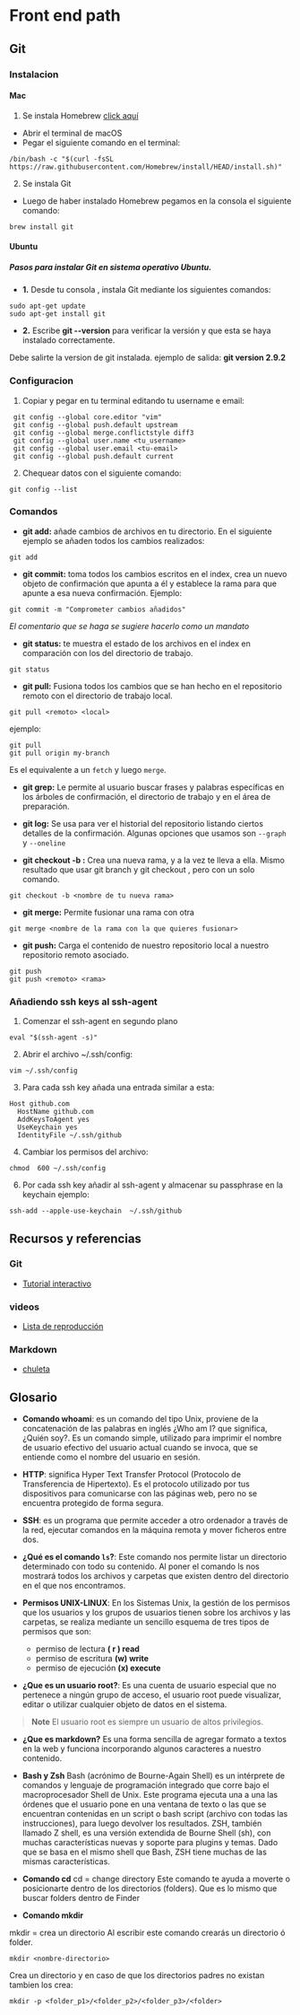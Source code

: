 # Front end path

## Git 

### Instalacion

#### Mac

1. Se instala Homebrew [click aquí](https://brew.sh/)

- Abrir el terminal de macOS
- Pegar el siguiente comando en el terminal:

```
/bin/bash -c "$(curl -fsSL https://raw.githubusercontent.com/Homebrew/install/HEAD/install.sh)"
```

2. Se instala Git

- Luego de haber instalado Homebrew pegamos en la consola el siguiente comando:

```
brew install git
```
#### Ubuntu

 ##### Pasos para instalar Git en sistema operativo Ubuntu.

- **1.** Desde tu consola , instala Git mediante los siguientes comandos:

```shell
sudo apt-get update
sudo apt-get install git
```
- **2.** Escribe **git --version** para verificar la versión y que esta se haya instalado correctamente.

Debe salirte la version de git instalada. ejemplo de salida: **git version 2.9.2**



### Configuracion

1. Copiar y pegar en tu terminal editando tu username e email:

```shell
 git config --global core.editor "vim"
 git config --global push.default upstream
 git config --global merge.conflictstyle diff3
 git config --global user.name <tu_username>
 git config --global user.email <tu-email>
 git config --global push.default current
```

2. Chequear datos con el siguiente comando:
```shell
git config --list
```

### Comandos

- **git add:** añade cambios de archivos en tu directorio. En el siguiente ejemplo se añaden todos los cambios realizados:

```shell
git add
```
- **git commit:** toma todos los cambios escritos en el index, crea un nuevo objeto de confirmación que apunta a él y establece la rama para que apunte a esa nueva confirmación. Ejemplo:

```shell
git commit -m "Comprometer cambios añadidos"
```
*El comentario que se haga se sugiere hacerlo como un mandato* 

- **git status:** te muestra el estado de los archivos en el index en comparación con los del directorio de trabajo.

```shell
git status
```
- **git pull:** Fusiona todos los cambios que se han hecho en el repositorio remoto con el directorio de trabajo local.

```shell
git pull <remoto> <local>
```
ejemplo:

```shell
git pull
git pull origin my-branch
```

Es el equivalente a un `fetch` y luego `merge`.

- **git grep:** Le permite al usuario buscar frases y palabras específicas en los árboles de confirmación, el directorio de trabajo y en el área de preparación.

- **git log:** Se usa para ver el historial del repositorio listando ciertos detalles de la confirmación. 
Algunas opciones que usamos son `--graph` y `--oneline`

- **git checkout -b <nombre de tu nueva rama>:** Crea una nueva rama, y a la vez te lleva a ella. Mismo resultado que usar git branch <nombre de tu nueva rama> y git checkout <nombre de tu nueva rama>, pero con un solo comando.

```shell
git checkout -b <nombre de tu nueva rama>
```

- **git merge:** Permite fusionar una rama con otra 

```shell
git merge <nombre de la rama con la que quieres fusionar>
```
- **git push:** Carga el contenido de nuestro repositorio local a nuestro repositorio remoto asociado.

```shell
git push
git push <remoto> <rama>
```

### Añadiendo ssh keys al ssh-agent

1. Comenzar el ssh-agent en segundo plano
```shell
eval "$(ssh-agent -s)"
```
2. Abrir el archivo ~/.ssh/config:
 ```shell
vim ~/.ssh/config
```

3. Para cada ssh key añada una entrada similar a esta:

```shell
Host github.com
  HostName github.com
  AddKeysToAgent yes
  UseKeychain yes
  IdentityFile ~/.ssh/github
```
4. Cambiar los permisos del archivo:

```shell
chmod  600 ~/.ssh/config
``` 
6. Por cada ssh key añadir al ssh-agent y almacenar su passphrase en la keychain ejemplo:

```shell
ssh-add --apple-use-keychain  ~/.ssh/github
```


## Recursos y referencias

### Git

 - [Tutorial interactivo](https://learngitbranching.js.org/)
### videos

- [Lista de reproducción](https://www.youtube.com/playlist?list=PLa9mLndWyHK3Fuqsc1JE9nDH31wBq4BRt)

### Markdown

- [chuleta](https://www.markdownguide.org/cheat-sheet/)

## Glosario

- **Comando whoami**: es un comando del tipo Unix, proviene de la concatenación de las palabras en inglés ¿Who am I? que significa, ¿Quién soy?. Es un comando simple, utilizado para imprimir el nombre de usuario efectivo del usuario actual cuando se invoca, que se entiende como el nombre del usuario en sesión.

- **HTTP**: significa Hyper Text Transfer Protocol (Protocolo de Transferencia de Hipertexto). Es el protocolo utilizado por tus dispositivos para comunicarse con las páginas web, pero no se encuentra protegido de forma segura.
- **SSH**: es un programa que permite acceder a otro ordenador a través de la red, ejecutar comandos en la máquina remota y mover ficheros entre dos.
- **¿Qué es el comando `ls`?**: Este comando nos permite listar un directorio determinado con todo su contenido. Al poner el comando ls nos mostrará todos los archivos y carpetas que existen dentro del directorio en el que nos encontramos.

- **Permisos UNIX-LINUX**: En los Sistemas Unix, la gestión de los permisos que los usuarios y los grupos de usuarios tienen sobre los archivos y las carpetas, se realiza mediante un sencillo esquema de tres tipos de permisos que son:


  - permiso de lectura **( r ) read**
  - permiso de escritura **(w) write**
  - permiso de ejecución **(x) execute**

- **¿Que es un usuario root?**: Es una cuenta de usuario especial que no pertenece a ningún grupo de acceso, el usuario root puede visualizar, editar o utilizar cualquier objeto de datos en el sistema. 

> **Note**
> El usuario root es siempre un usuario de altos privilegios.

- **¿Que es markdown?**
Es una forma sencilla de agregar formato a textos en la web y funciona incorporando algunos caracteres a nuestro contenido.

- **Bash y Zsh** 
Bash (acrónimo de Bourne-Again Shell) es un intérprete de comandos y lenguaje de programación integrado que corre bajo el macroprocesador Shell de Unix. Este programa ejecuta una a una las órdenes que el usuario pone en una ventana de texto o las que se encuentran contenidas en un script o bash script (archivo con todas las instrucciones), para luego devolver los resultados.
ZSH, también llamado Z shell, es una versión extendida de Bourne Shell (sh), con muchas características nuevas y soporte para plugins y temas. Dado que se basa en el mismo shell que Bash, ZSH tiene muchas de las mismas características. 

- **Comando cd** 
cd = change directory
Este comando te ayuda a moverte o posicionarte dentro de los directorios (folders). Que es lo mismo que buscar folders dentro de Finder 

- **Comando mkdir** 

mkdir = crea un directorio
Al escribir este comando crearás un directorio ó folder.
```shell
mkdir <nombre-directorio>
```

Crea un directorio y en caso de que los directorios
padres no existan tambien los crea:

```shell
mkdir -p <folder_p1>/<folder_p2>/<folder_p3>/<folder>
```
